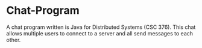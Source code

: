 # Chat-Program
A chat program written is Java for Distributed Systems (CSC 376). This chat allows multiple users to connect to a server and all send messages to each other.
